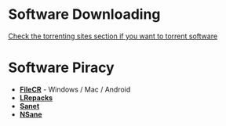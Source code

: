 # Software Downloading

[Check the torrenting sites section if you want to torrent software](torrenting.md)

# Software Piracy

- [**FileCR**](https://filecr.com) - Windows / Mac / Android
- [**LRepacks**](https://lrepacks.net)
- [**Sanet**](https://sanet.st)
- [**NSane**](https://nsaneforums.com)
